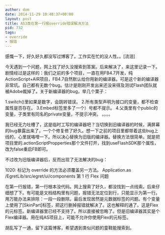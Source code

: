 ```yaml
---
author: dom
date: 2014-11-29 10:48:37+00:00
layout: post
title: AS3类在第一行报override错误解决方法
pid: 732
tags:
- override
- 报错
---
```


感慨一下，好久好久都没写过博客了。工作实在忙的没人性。。[流泪]

今天遇到一个问题，网上找了好久没搜索到答案。后来解决了，来这里记录一下。剧情经过是这样的：我们之前的多个项目，一直在用FB4.7开发，纯ActionScript+AIR项目，FB4.7自然默认给你用新的编译器。可是这个新的编译器非常坑。自己都有无数个bug。估计是刚刚开发出来还没来得及测试Flash团队就被Adobe裁掉了。关于新编译器的bug，举几个栗子：

1.switch()里如果是数字，会跳转错误。
2.所有类型声明为接口的变量，都不检查属性是否存在。
3.Embed标签里多了一个）号都不提示。
4.父类里有个public的变量，子类里有同名的private变量，不提示冲突。
。。。。

我已经无力吐槽了，这是临时工写的编译器吧？当切换到旧编译器的时候，满屏幕的bug暴露出来了，一个个修复修了好久。想一下之前的项目里都带着这些bug上线的，心里就咯噔一下。所以决心替换为旧版的编译器。替换方法很简单。就是把项目里的.actionScriptPropperties那个文件打开，找到useFlashSDK那个属性，改为false重启FB即可。

不过改为旧版编译器后，反而出现了无法解决的bug：

1020: 标记为 override 的方法必须覆盖另一方法。	Application.as	/EgretLib/src/egret/ui/components	第 1 行	Flex 问题

在第一行报错，第一行根本没代码。网上搜索了好久，都没找到一点线索。后来仔细想了下。有可能是文档结构里有问题，报错无法定位到行，只能显示为第一行。用万能办法来排除：一段一段删除。最后发现居然是元数据标签的问题。有个变量上使用了[SkinPart]标签，把这行删掉报错就解决了。这也解释的通了。这是Flex的元标签。新编译器里已经不支持了。所以直接被忽略了。但是旧编译器其实是个Flex编译器。用在纯AS项目上，可能不允许你使用Flex的元标签。

胡乱写了一通，留下这篇博客，希望遇到类似问题的童鞋能搜索到。
